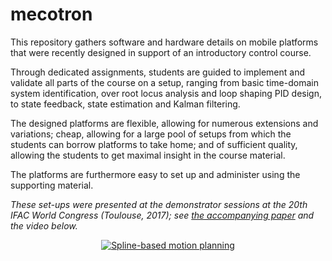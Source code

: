 # mecotron

This repository gathers software and hardware details on mobile platforms that were recently designed in support of an introductory control course.

Through dedicated assignments, students are guided to implement and validate all parts of the course on a setup, ranging from basic time-domain system identification, over root locus analysis and loop shaping PID design, to state feedback, state estimation and Kalman filtering.

The designed platforms are flexible, allowing for numerous extensions and variations; cheap, allowing for a large pool of setups from which the students can borrow platforms to take home; and of sufficient quality, allowing the students to get maximal insight in the course material.

The platforms are furthermore easy to set up and administer using the supporting material.

*These set-ups were presented at the demonstrator sessions at the 20th IFAC World Congress (Toulouse, 2017); see [the accompanying paper](https://www.sciencedirect.com/science/article/pii/S240589631732325X) and the video below.*

<p align="center">
<a href="https://www.youtube.com/watch?v=29Rf3V9_PGU">
<img src="https://img.youtube.com/vi/29Rf3V9_PGU/0.jpg" alt="Spline-based motion planning"/>
</a>
</p>
